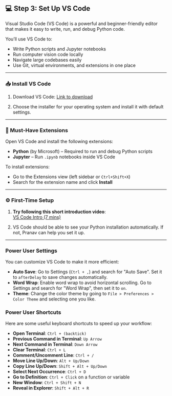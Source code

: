 ## 💻 Step 3: Set Up VS Code

Visual Studio Code (VS Code) is a powerful and beginner-friendly editor that makes it easy to write, run, and debug Python code.

You’ll use VS Code to:
- Write Python scripts and Jupyter notebooks  
- Run computer vision code locally  
- Navigate large codebases easily  
- Use Git, virtual environments, and extensions in one place

---

### 📥 Install VS Code

1. Download VS Code:  [Link to download](https://code.visualstudio.com/download)

2. Choose the installer for your operating system and install it with default settings.

---

### 🧩 Must-Have Extensions

Open VS Code and install the following extensions:

- **Python** (by Microsoft) – Required to run and debug Python scripts  
- **Jupyter** – Run `.ipynb` notebooks inside VS Code  

To install extensions:
- Go to the Extensions view (left sidebar or `Ctrl+Shift+X`)
- Search for the extension name and click **Install**

---

### ⚙️ First-Time Setup

1. **Try following this short introduction video**:  
   [VS Code Intro (7 mins)](https://www.youtube.com/watch?v=B-s71n0dHUk)

2. VS Code should be able to see your Python installation automatically. If not, Pranav can help you set it up.
---
### Power User Settings
You can customize VS Code to make it more efficient:
- **Auto Save**: Go to Settings (`Ctrl + ,`) and search for "Auto Save". Set it to `afterDelay` to save changes automatically.
- **Word Wrap**: Enable word wrap to avoid horizontal scrolling. Go to Settings and search for "Word Wrap", then set it to `on`.
- **Theme**: Change the color theme by going to `File > Preferences > Color Theme` and selecting one you like.

### Power User Shortcuts
Here are some useful keyboard shortcuts to speed up your workflow:
- **Open Terminal**: `Ctrl + (backtick)` 
- **Previous Command in Terminal**: `Up Arrow`
- **Next Command in Terminal**: `Down Arrow`
- **Clear Terminal**: `Ctrl + L`
- **Comment/Uncomment Line**: `Ctrl + /`
- **Move Line Up/Down**: `Alt + Up/Down`
- **Copy Line Up/Down**: `Shift + Alt + Up/Down`
- **Select Next Occurrence**: `Ctrl + D`
- **Go to Definition**: `Ctrl + Click` on a function or variable
- **New Window**: `Ctrl + Shift + N`
- **Reveal in Explorer**: `Shift + Alt + R`